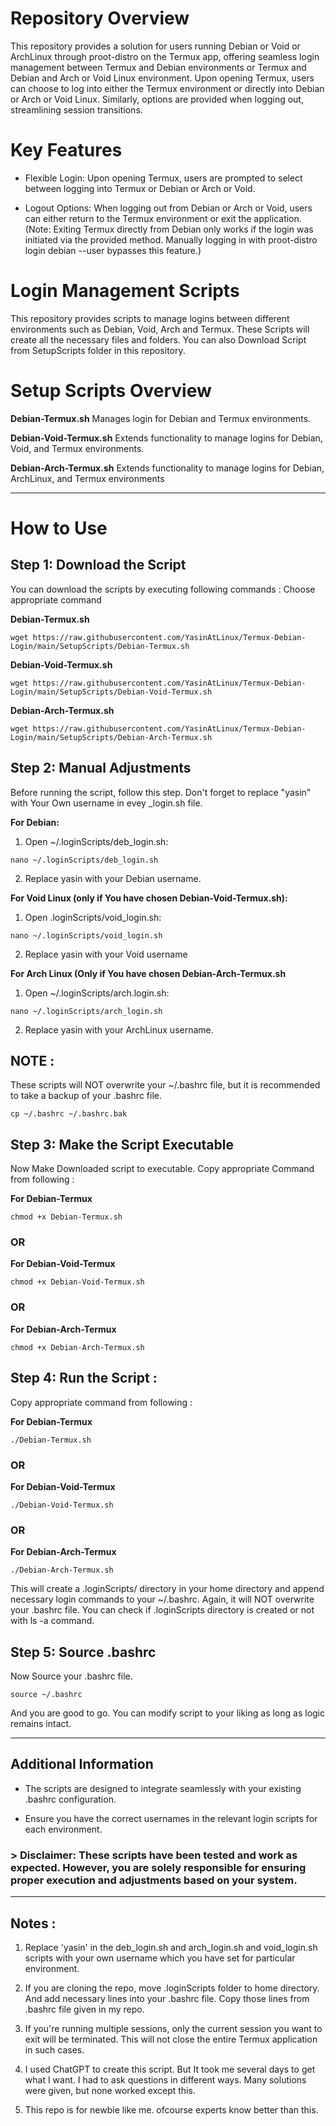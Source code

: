 # Repository Overview

This repository provides a solution for users running Debian or Void or ArchLinux through proot-distro on the Termux app, offering seamless login management between Termux and Debian environments or Termux and Debian and Arch or Void Linux environment. Upon opening Termux, users can choose to log into either the Termux environment or directly into Debian or Arch or Void Linux. Similarly, options are provided when logging out, streamlining session transitions.

# Key Features

- Flexible Login: Upon opening Termux, users are prompted to select between logging into Termux or Debian or Arch or Void. 

- Logout Options: When logging out from Debian or Arch or Void, users can either return to the Termux environment or exit the application. (Note: Exiting Termux directly from Debian only works if the login was initiated via the provided method. Manually logging in with proot-distro login debian --user <your-username> bypasses this feature.)

# Login Management Scripts

This repository provides scripts to manage logins between different environments such as Debian, Void, Arch and Termux. These Scripts will create all the necessary files and folders. You can also Download Script from SetupScripts folder in this repository.

# Setup Scripts Overview

**Debian-Termux.sh**
Manages login for Debian and Termux environments.

**Debian-Void-Termux.sh**
Extends functionality to manage logins for Debian, Void, and Termux environments. 

**Debian-Arch-Termux.sh**
Extends functionality to manage logins for Debian,
 ArchLinux, and Termux environments

---

# How to Use

## Step 1: Download the Script

You can download the scripts by executing following commands :
Choose appropriate command

**Debian-Termux.sh**

```
wget https://raw.githubusercontent.com/YasinAtLinux/Termux-Debian-Login/main/SetupScripts/Debian-Termux.sh
```

**Debian-Void-Termux.sh**

```
wget https://raw.githubusercontent.com/YasinAtLinux/Termux-Debian-Login/main/SetupScripts/Debian-Void-Termux.sh
```

**Debian-Arch-Termux.sh**

```
wget https://raw.githubusercontent.com/YasinAtLinux/Termux-Debian-Login/main/SetupScripts/Debian-Arch-Termux.sh
```
## Step 2: Manual Adjustments                                                                       
Before running the script, follow this step. 
Don't forget to replace "yasin" with Your Own username in evey _login.sh file. 

**For Debian:**

1. Open ~/.loginScripts/deb_login.sh:

```
nano ~/.loginScripts/deb_login.sh
```                                               
2. Replace yasin with your Debian username.     

**For Void Linux (only if You have chosen Debian-Void-Termux.sh):**

1. Open .loginScripts/void_login.sh:

```
nano ~/.loginScripts/void_login.sh
```
2. Replace yasin with your Void username

**For Arch Linux (Only if You have chosen Debian-Arch-Termux.sh**
1. Open ~/.loginScripts/arch.login.sh:

```
nano ~/.loginScripts/arch_login.sh
```
                                                 
2. Replace yasin  with your ArchLinux username.

## NOTE : 
These scripts will NOT overwrite your ~/.bashrc file, but it is recommended to take a backup of your .bashrc file.

```
cp ~/.bashrc ~/.bashrc.bak
```

## Step 3: Make the Script Executable

Now Make Downloaded script to executable. Copy appropriate Command from following :

**For Debian-Termux**

```
chmod +x Debian-Termux.sh
```
### OR

**For Debian-Void-Termux**

```
chmod +x Debian-Void-Termux.sh
```
### OR

**For Debian-Arch-Termux**

```
chmod +x Debian-Arch-Termux.sh
```

## Step 4: Run the Script :
Copy appropriate command from following :

**For Debian-Termux**

```
./Debian-Termux.sh
```
### OR

**For Debian-Void-Termux**

```
./Debian-Void-Termux.sh
```
### OR

**For Debian-Arch-Termux**

```
./Debian-Arch-Termux.sh
```

This will create a .loginScripts/ directory in your home directory and append necessary login commands to your ~/.bashrc. Again, it will NOT overwrite your .bashrc file. You can check if .loginScripts directory is created or not  with ls -a command.

## Step 5: Source .bashrc
Now Source your .bashrc file.

```
source ~/.bashrc
```
And you are good to go. You can modify script to your liking as long as logic remains intact. 

---

## Additional Information

- The scripts are designed to integrate seamlessly with your existing .bashrc configuration.

- Ensure you have the correct usernames in the relevant login scripts for each environment.


### > Disclaimer: These scripts have been tested and work as expected. However, you are solely responsible for ensuring proper execution and adjustments based on your system.

___

## Notes :

1. Replace 'yasin' in the deb_login.sh and arch_login.sh and void_login.sh scripts with your own username which you have set for particular environment.

2. If you are cloning the repo, move .loginScripts folder to home directory. And add necessary lines into your .bashrc file. Copy those lines from .bashrc file given in my repo.

3. If you're running multiple sessions, only the current session you want to exit will be terminated. This will not close the entire Termux application in such cases.

4. I used ChatGPT to create this script. But It took me several days to get what I want. I had to ask questions in different ways. Many solutions were given, but none worked except this.

5. This repo is for newbie like me. ofcourse experts know better than this.
